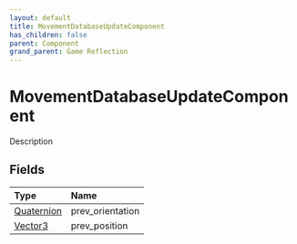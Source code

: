 ```yaml
---
layout: default
title: MovementDatabaseUpdateComponent
has_children: false
parent: Component
grand_parent: Game Reflection
---
```

# MovementDatabaseUpdateComponent
Description 

## Fields
| Type | Name |
|:-------------|:--------------|
| [Quaternion](/game-reflection/classes/quaternion.md) | prev_orientation |
| [Vector3](/game-reflection/classes/vector3.md) | prev_position |
